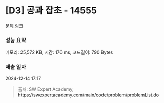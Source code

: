 # [D3] 공과 잡초 - 14555 

[문제 링크](https://swexpertacademy.com/main/code/problem/problemDetail.do?contestProbId=AYGtoa3qARcDFARC) 

### 성능 요약

메모리: 25,572 KB, 시간: 176 ms, 코드길이: 790 Bytes

### 제출 일자

2024-12-14 17:17



> 출처: SW Expert Academy, https://swexpertacademy.com/main/code/problem/problemList.do